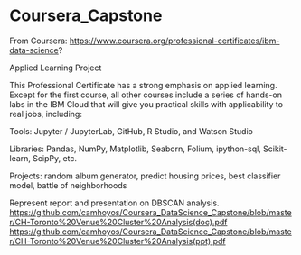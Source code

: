 ﻿# Coursera_Capstone
 
 From Coursera:
 https://www.coursera.org/professional-certificates/ibm-data-science?
 
Applied Learning Project

This Professional Certificate has a strong emphasis on applied learning. Except for the first course, all other courses include a series of hands-on labs in the IBM Cloud that will give you practical skills with applicability to real jobs, including: 

Tools: Jupyter / JupyterLab, GitHub, R Studio, and Watson Studio 

Libraries: Pandas, NumPy, Matplotlib, Seaborn, Folium, ipython-sql, Scikit-learn, ScipPy, etc. 

Projects: random album generator, predict housing prices, best classifier model, battle of neighborhoods 

Represent report and presentation on DBSCAN analysis.
https://github.com/camhoyos/Coursera_DataScience_Capstone/blob/master/CH-Toronto%20Venue%20Cluster%20Analysis(doc).pdf
https://github.com/camhoyos/Coursera_DataScience_Capstone/blob/master/CH-Toronto%20Venue%20Cluster%20Analysis(ppt).pdf

